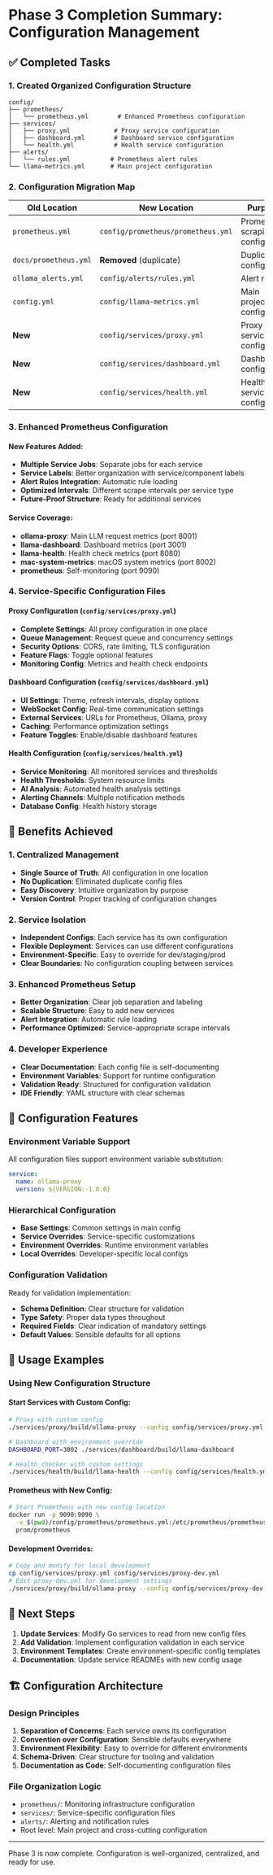 # Phase 3 Completion Summary: Configuration Management

## ✅ Completed Tasks

### 1. Created Organized Configuration Structure
```
config/
├── prometheus/
│   └── prometheus.yml        # Enhanced Prometheus configuration
├── services/
│   ├── proxy.yml            # Proxy service configuration
│   ├── dashboard.yml        # Dashboard service configuration
│   └── health.yml           # Health service configuration
├── alerts/
│   └── rules.yml           # Prometheus alert rules
└── llama-metrics.yml       # Main project configuration
```

### 2. Configuration Migration Map
| Old Location | New Location | Purpose |
|--------------|--------------|---------|
| `prometheus.yml` | `config/prometheus/prometheus.yml` | Prometheus scraping config |
| `docs/prometheus.yml` | **Removed** (duplicate) | Duplicate config |
| `ollama_alerts.yml` | `config/alerts/rules.yml` | Alert rules |
| `config.yml` | `config/llama-metrics.yml` | Main project config |
| **New** | `config/services/proxy.yml` | Proxy service config |
| **New** | `config/services/dashboard.yml` | Dashboard config |
| **New** | `config/services/health.yml` | Health service config |

### 3. Enhanced Prometheus Configuration

#### New Features Added:
- **Multiple Service Jobs**: Separate jobs for each service
- **Service Labels**: Better organization with service/component labels
- **Alert Rules Integration**: Automatic rule loading
- **Optimized Intervals**: Different scrape intervals per service type
- **Future-Proof Structure**: Ready for additional services

#### Service Coverage:
- **ollama-proxy**: Main LLM request metrics (port 8001)
- **llama-dashboard**: Dashboard metrics (port 3001)
- **llama-health**: Health check metrics (port 8080)
- **mac-system-metrics**: macOS system metrics (port 8002)
- **prometheus**: Self-monitoring (port 9090)

### 4. Service-Specific Configuration Files

#### Proxy Configuration (`config/services/proxy.yml`)
- **Complete Settings**: All proxy configuration in one place
- **Queue Management**: Request queue and concurrency settings
- **Security Options**: CORS, rate limiting, TLS configuration
- **Feature Flags**: Toggle optional features
- **Monitoring Config**: Metrics and health check endpoints

#### Dashboard Configuration (`config/services/dashboard.yml`)
- **UI Settings**: Theme, refresh intervals, display options
- **WebSocket Config**: Real-time communication settings
- **External Services**: URLs for Prometheus, Ollama, proxy
- **Caching**: Performance optimization settings
- **Feature Toggles**: Enable/disable dashboard features

#### Health Configuration (`config/services/health.yml`)
- **Service Monitoring**: All monitored services and thresholds
- **Health Thresholds**: System resource limits
- **AI Analysis**: Automated health analysis settings
- **Alerting Channels**: Multiple notification methods
- **Database Config**: Health history storage

## 🎯 Benefits Achieved

### 1. Centralized Management
- **Single Source of Truth**: All configuration in one location
- **No Duplication**: Eliminated duplicate config files
- **Easy Discovery**: Intuitive organization by purpose
- **Version Control**: Proper tracking of configuration changes

### 2. Service Isolation
- **Independent Configs**: Each service has its own configuration
- **Flexible Deployment**: Services can use different configurations
- **Environment-Specific**: Easy to override for dev/staging/prod
- **Clear Boundaries**: No configuration coupling between services

### 3. Enhanced Prometheus Setup
- **Better Organization**: Clear job separation and labeling
- **Scalable Structure**: Easy to add new services
- **Alert Integration**: Automatic rule loading
- **Performance Optimized**: Service-appropriate scrape intervals

### 4. Developer Experience
- **Clear Documentation**: Each config file is self-documenting
- **Environment Variables**: Support for runtime configuration
- **Validation Ready**: Structured for configuration validation
- **IDE Friendly**: YAML structure with clear schemas

## 📝 Configuration Features

### Environment Variable Support
All configuration files support environment variable substitution:
```yaml
service:
  name: ollama-proxy
  version: ${VERSION:-1.0.0}
```

### Hierarchical Configuration
- **Base Settings**: Common settings in main config
- **Service Overrides**: Service-specific customizations
- **Environment Overrides**: Runtime environment variables
- **Local Overrides**: Developer-specific local configs

### Configuration Validation
Ready for validation implementation:
- **Schema Definition**: Clear structure for validation
- **Type Safety**: Proper data types throughout
- **Required Fields**: Clear indication of mandatory settings
- **Default Values**: Sensible defaults for all options

## 🚀 Usage Examples

### Using New Configuration Structure

#### Start Services with Custom Config:
```bash
# Proxy with custom config
./services/proxy/build/ollama-proxy --config config/services/proxy.yml

# Dashboard with environment override
DASHBOARD_PORT=3002 ./services/dashboard/build/llama-dashboard

# Health checker with custom settings
./services/health/build/llama-health --config config/services/health.yml
```

#### Prometheus with New Config:
```bash
# Start Prometheus with new config location
docker run -p 9090:9090 \
  -v $(pwd)/config/prometheus/prometheus.yml:/etc/prometheus/prometheus.yml \
  prom/prometheus
```

#### Development Overrides:
```bash
# Copy and modify for local development
cp config/services/proxy.yml config/services/proxy-dev.yml
# Edit proxy-dev.yml for development settings
./services/proxy/build/ollama-proxy --config config/services/proxy-dev.yml
```

## 🔧 Next Steps

1. **Update Services**: Modify Go services to read from new config files
2. **Add Validation**: Implement configuration validation in each service
3. **Environment Templates**: Create environment-specific config templates
4. **Documentation**: Update service READMEs with new config usage

## 🏗️ Configuration Architecture

### Design Principles
1. **Separation of Concerns**: Each service owns its configuration
2. **Convention over Configuration**: Sensible defaults everywhere
3. **Environment Flexibility**: Easy to override for different environments
4. **Schema-Driven**: Clear structure for tooling and validation
5. **Documentation as Code**: Self-documenting configuration files

### File Organization Logic
- `prometheus/`: Monitoring infrastructure configuration
- `services/`: Service-specific configuration files
- `alerts/`: Alerting and notification rules
- Root level: Main project and cross-cutting configuration

---

Phase 3 is now complete. Configuration is well-organized, centralized, and ready for use.